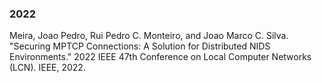 ### 2022

Meira, Joao Pedro, Rui Pedro C. Monteiro, and Joao Marco C. Silva. "Securing MPTCP Connections: A Solution for Distributed NIDS Environments." 2022 IEEE 47th Conference on Local Computer Networks (LCN). IEEE, 2022.